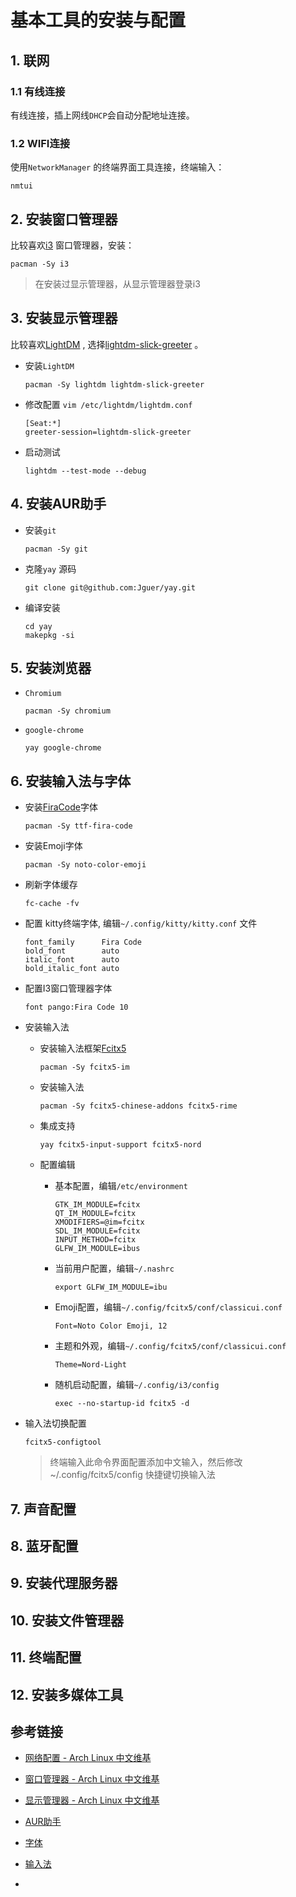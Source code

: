 # 基本工具的安装与配置

## 1. 联网

### 1.1 有线连接

有线连接，插上网线`DHCP`会自动分配地址连接。

### 1.2 WIFI连接

使用`NetworkManager` 的终端界面工具连接，终端输入：

```shell
nmtui
```

## 2. 安装窗口管理器

比较喜欢[i3](https://wiki.archlinuxcn.org/wiki/I3) 窗口管理器，安装：

```shell
pacman -Sy i3
```

> 在安装过显示管理器，从显示管理器登录i3

## 3. 安装显示管理器

比较喜欢[LightDM](https://wiki.archlinuxcn.org/wiki/LightDM) , 选择[lightdm-slick-greeter](https://archlinux.org/packages/?name=lightdm-slick-greeter) 。

- 安装`LightDM` 
  
  ```shell
  pacman -Sy lightdm lightdm-slick-greeter 
  ```

- 修改配置 `vim /etc/lightdm/lightdm.conf`
  
  ```context
  [Seat:*]
  greeter-session=lightdm-slick-greeter
  ```

- 启动测试
  
  ```
  lightdm --test-mode --debug
  ```

## 4. 安装AUR助手

- 安装`git` 
  
  ```shell
  pacman -Sy git
  ```

- 克隆`yay` 源码
  
  ```shell
  git clone git@github.com:Jguer/yay.git
  ```

- 编译安装
  
  ```shell
  cd yay
  makepkg -si
  ```

## 5. 安装浏览器

- `Chromium`
  
  ```shell
  pacman -Sy chromium
  ```

- `google-chrome`
  
  ```shell
  yay google-chrome
  ```

## 6. 安装输入法与字体

- 安装[FiraCode](https://github.com/tonsky/FiraCode)字体
  
  ```shell
  pacman -Sy ttf-fira-code
  ```

- 安装Emoji字体
  
  ```shell
  pacman -Sy noto-color-emoji
  ```

- 刷新字体缓存
  
  ```shell
  fc-cache -fv
  ```

- 配置 kitty终端字体, 编辑`~/.config/kitty/kitty.conf` 文件 
  
  ```shell
  font_family      Fira Code
  bold_font        auto
  italic_font      auto
  bold_italic_font auto
  ```

- 配置I3窗口管理器字体
  
  ```shell
  font pango:Fira Code 10
  ```

- 安装输入法
  
  - 安装输入法框架[Fcitx5](https://wiki.archlinuxcn.org/wiki/Fcitx5)
    
    ```shell
    pacman -Sy fcitx5-im
    ```
  
  - 安装输入法
    
    ```shell
    pacman -Sy fcitx5-chinese-addons fcitx5-rime 
    ```
  
  - 集成支持
    
    ```shell
    yay fcitx5-input-support fcitx5-nord
    ```
  
  - 配置编辑
    
    - 基本配置，编辑`/etc/environment`
      
      ```shell
      GTK_IM_MODULE=fcitx
      QT_IM_MODULE=fcitx
      XMODIFIERS=@im=fcitx
      SDL_IM_MODULE=fcitx
      INPUT_METHOD=fcitx
      GLFW_IM_MODULE=ibus
      ```
    
    - 当前用户配置，编辑`~/.nashrc`
      
      ```shell
      export GLFW_IM_MODULE=ibu
      ```
    
    - Emoji配置，编辑`~/.config/fcitx5/conf/classicui.conf`
      
      ```shell
      Font=Noto Color Emoji, 12
      ```
    
    - 主题和外观，编辑`~/.config/fcitx5/conf/classicui.conf`
      
      ```shell
      Theme=Nord-Light
      ```
    
    - 随机启动配置，编辑`~/.config/i3/config ` 
      
      ```shell
      exec --no-startup-id fcitx5 -d
      ```

- 输入法切换配置
  
  ```shell
  fcitx5-configtool
  ```
  
  > 终端输入此命令界面配置添加中文输入，然后修改 ~/.config/fcitx5/config 快捷键切换输入法

## 7. 声音配置

## 8. 蓝牙配置

## 9. 安装代理服务器

## 10. 安装文件管理器

## 11. 终端配置

## 12. 安装多媒体工具

## 参考链接

- [网络配置 - Arch Linux 中文维基](https://wiki.archlinuxcn.org/wiki/%E7%BD%91%E7%BB%9C%E9%85%8D%E7%BD%AE#DHCP)

- [窗口管理器 - Arch Linux 中文维基](https://wiki.archlinuxcn.org/wiki/%E7%AA%97%E5%8F%A3%E7%AE%A1%E7%90%86%E5%99%A8)

- [显示管理器 - Arch Linux 中文维基](https://wiki.archlinuxcn.org/wiki/%E6%98%BE%E7%A4%BA%E7%AE%A1%E7%90%86%E5%99%A8)

- [AUR助手](https://wiki.archlinuxcn.org/wiki/AUR_%E5%8A%A9%E6%89%8B)

- [字体](https://wiki.archlinuxcn.org/wiki/%E5%AD%97%E4%BD%93)

- [输入法](https://wiki.archlinuxcn.org/wiki/%E8%BE%93%E5%85%A5%E6%B3%95)

- 
